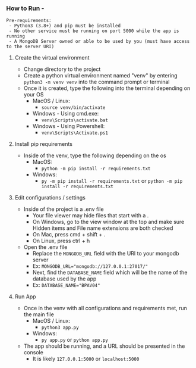 ### How to Run -

    Pre-requirements:
     - Python3 (3.8+) and pip must be installed
     - No other service must be running on port 5000 while the app is running
     - A MongoDB Server owned or able to be used by you (must have access to the server URI) 

1. Create the virtual environment
   - Change directory to the project
   - Create a python virtual environment named "venv" by entering `python3 -m venv venv` into the command prompt or terminal
   - Once it is created, type the following into the terminal depending on your OS
     - MacOS / Linux:
       - `source venv/bin/activate`
     - Windows - Using cmd.exe:
       - `venv\Scripts\activate.bat`
     - Windows - Using Powershell:
       - `venv\Scripts\Activate.ps1`


2. Install pip requirements
   - Inside of the venv, type the following depending on the os
     - MacOS:
       - `python -m pip install -r requirements.txt`
     - Windows:
       - `py -m pip install -r requirements.txt` or `python -m pip install -r requirements.txt`


3. Edit configurations / settings
   - Inside of the project is a .env file
     - Your file viewer may hide files that start with a .
     - On Windows, go to the view window at the top and make sure Hidden items and File name extensions are both checked
     - On Mac, press cmd + shift + .
     - On Linux, press ctrl + h
   - Open the .env file
     - Replace the `MONGODB_URL` field with the URI to your mongodb server
     - Ex: `MONGODB_URL="mongodb://127.0.0.1:27017/"`
     - Next, find the `DATABASE_NAME` field which will be the name of the database used by the app
     - Ex: `DATABASE_NAME="BPAV04"`


4. Run App
   - Once in the venv with all configurations and requirements met, run the main file
     - MacOS / Linux:
       - `python3 app.py`
     - Windows:
       - `py app.py` or `python app.py`
   - The app should be running, and a URL should be presented in the console
     - It is likely `127.0.0.1:5000` or `localhost:5000`
